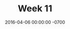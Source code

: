 ---
title: "Week 11"
layout: week
date: 2016-04-06 00:00:00 -0700
permalink: /logs/
goals:
  - "<a href='/indies/week9-projectwriting.html'>Marathon design doc writing</a>"
  - "Development section"
nextclass: "(?)"
todo: 
  - "(04/06) Create 'Draft Alert' box"
  - "(04/06) Thesis conversations with Nissa"
  - "(04/12) Update Progress Board, Week12 log, Class Schedule"
done:
  - "(04/06) Compile 'Individual Project Focus' meeting/feedback"
  - "(04/06) [LATE] Update Progress Board, Week11 log, Class Schedule"
  - "(04/06) Figure out what to do next."
  - "(04/06) Re-organized doc structure into sections"
schedule: no
---